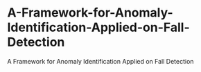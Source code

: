# A-Framework-for-Anomaly-Identification-Applied-on-Fall-Detection
A Framework for Anomaly Identification Applied on Fall Detection

